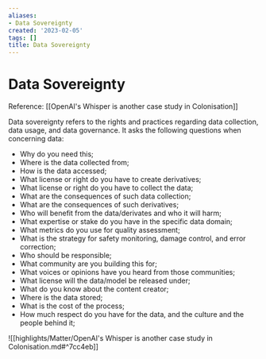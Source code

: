 ```yaml
---
aliases:
- Data Sovereignty
created: '2023-02-05'
tags: []
title: Data Sovereignty
---
```


# Data Sovereignty

Reference: [[OpenAI's Whisper is another case study in Colonisation]]

Data sovereignty refers to the rights and practices regarding data collection, data usage, and data governance. It asks the following questions when concerning data:

- Why do you need this;
- Where is the data collected from;
- How is the data accessed;
- What license or right do you have to create derivatives;
- What license or right do you have to collect the data;
- What are the consequences of such data collection;
- What are the consequences of such derivatives;
- Who will benefit from the data/derivates and who it will harm;
- What expertise or stake do you have in the specific data domain;
- What metrics do you use for quality assessment;
- What is the strategy for safety monitoring, damage control, and error correction;
- Who should be responsible;
- What community are you building this for;
- What voices or opinions have you heard from those communities;
- What license will the data/model be released under;
- What do you know about the content creator;
- Where is the data stored;
- What is the cost of the process;
- How much respect do you have for the data, and the culture and the people behind it;

![[highlights/Matter/OpenAI's Whisper is another case study in Colonisation.md#^7cc4eb]]